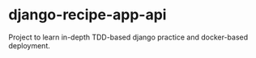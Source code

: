 # django-recipe-app-api
Project to learn in-depth TDD-based django practice and docker-based deployment. 
